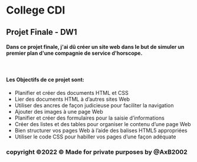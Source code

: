 <h1>College CDI</h1>
<h2>Projet Finale - DW1</h2>
  <h4>Dans ce projet finale, j'ai dû créer un site web dans le but de simuler un premier plan d'une compagnie de service d'horscope.</h4>
  <br>
  <h4>Les Objectifs de ce projet sont:</h4>
  <ul>
                <li>Planifier et créer des documents HTML et CSS</li>
                <li> Lier des documents HTML à d’autres sites Web
</li>
                <li>Utiliser des ancres de façon judicieuse pour faciliter la navigation
</li>
                <li> Ajouter des images à une page Web
</li>
                <li>Planifier et créer des formulaires pour la saisie d’informations</li>
  <li> Créer des listes et des tables pour organiser le contenu d’une page Web</li>
   <li>  Bien structurer vos pages Web à l’aide des balises HTML5 appropriées
</li>
  <li>   Utiliser le code CSS pour habiller vos pages d’une façon adéquate
</li>
            </ul>
<h3> copyright &copy;2022 © Made for private purposes by @AxB2002</h3>
